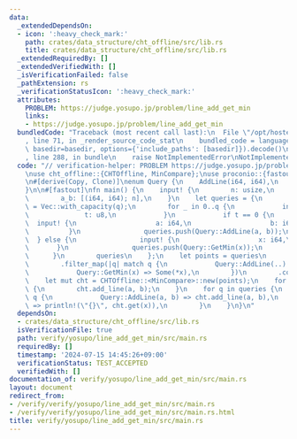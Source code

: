 ```yaml
---
data:
  _extendedDependsOn:
  - icon: ':heavy_check_mark:'
    path: crates/data_structure/cht_offline/src/lib.rs
    title: crates/data_structure/cht_offline/src/lib.rs
  _extendedRequiredBy: []
  _extendedVerifiedWith: []
  _isVerificationFailed: false
  _pathExtension: rs
  _verificationStatusIcon: ':heavy_check_mark:'
  attributes:
    PROBLEM: https://judge.yosupo.jp/problem/line_add_get_min
    links:
    - https://judge.yosupo.jp/problem/line_add_get_min
  bundledCode: "Traceback (most recent call last):\n  File \"/opt/hostedtoolcache/Python/3.10.14/x64/lib/python3.10/site-packages/onlinejudge_verify/documentation/build.py\"\
    , line 71, in _render_source_code_stat\n    bundled_code = language.bundle(stat.path,\
    \ basedir=basedir, options={'include_paths': [basedir]}).decode()\n  File \"/opt/hostedtoolcache/Python/3.10.14/x64/lib/python3.10/site-packages/onlinejudge_verify/languages/rust.py\"\
    , line 288, in bundle\n    raise NotImplementedError\nNotImplementedError\n"
  code: "// verification-helper: PROBLEM https://judge.yosupo.jp/problem/line_add_get_min\n\
    \nuse cht_offline::{CHTOffline, MinCompare};\nuse proconio::{fastout, input};\n\
    \n#[derive(Copy, Clone)]\nenum Query {\n    AddLine(i64, i64),\n    GetMin(i64),\n\
    }\n\n#[fastout]\nfn main() {\n    input! {\n        n: usize,\n        q: usize,\n\
    \        a_b: [(i64, i64); n],\n    }\n    let queries = {\n        let mut queries\
    \ = Vec::with_capacity(q);\n        for _ in 0..q {\n            input! {\n  \
    \              t: u8,\n            }\n            if t == 0 {\n              \
    \  input! {\n                    a: i64,\n                    b: i64,\n      \
    \          }\n                queries.push(Query::AddLine(a, b));\n          \
    \  } else {\n                input! {\n                    x: i64,\n         \
    \       }\n                queries.push(Query::GetMin(x));\n            }\n  \
    \      }\n        queries\n    };\n    let points = queries\n        .iter()\n\
    \        .filter_map(|q| match q {\n            Query::AddLine(..) => None,\n\
    \            Query::GetMin(x) => Some(*x),\n        })\n        .collect::<Vec<_>>();\n\
    \    let mut cht = CHTOffline::<MinCompare>::new(points);\n    for (a, b) in a_b\
    \ {\n        cht.add_line(a, b);\n    }\n    for q in queries {\n        match\
    \ q {\n            Query::AddLine(a, b) => cht.add_line(a, b),\n            Query::GetMin(x)\
    \ => println!(\"{}\", cht.get(x)),\n        }\n    }\n}\n"
  dependsOn:
  - crates/data_structure/cht_offline/src/lib.rs
  isVerificationFile: true
  path: verify/yosupo/line_add_get_min/src/main.rs
  requiredBy: []
  timestamp: '2024-07-15 14:45:26+09:00'
  verificationStatus: TEST_ACCEPTED
  verifiedWith: []
documentation_of: verify/yosupo/line_add_get_min/src/main.rs
layout: document
redirect_from:
- /verify/verify/yosupo/line_add_get_min/src/main.rs
- /verify/verify/yosupo/line_add_get_min/src/main.rs.html
title: verify/yosupo/line_add_get_min/src/main.rs
---
```

